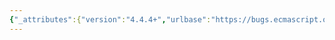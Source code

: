 ```yaml
---
{"_attributes":{"version":"4.4.4+","urlbase":"https://bugs.ecmascript.org/","maintainer":"dherman@mozilla.com"},"bug":{"bug_id":1351,"creation_ts":"2013-03-18 17:59:00 -0700","short_desc":"15.10.6.2 to 15.16.7.1: non-bold \"TypeError\"","delta_ts":"2013-05-14 18:13:09 -0700","product":"Draft for 6th Edition","component":"editorial issue","version":"Rev 14: March 8, 2013 Draft","rep_platform":"All","op_sys":"All","bug_status":"RESOLVED","resolution":"FIXED","priority":"Normal","bug_severity":"minor","everconfirmed":true,"reporter":{"uid":"jmdyck","name":"Michael Dyck"},"assigned_to":{"uid":"allen","name":"Allen Wirfs-Brock"},"long_desc":[{"commentid":3497,"comment_count":0,"who":{"uid":"jmdyck","name":"Michael Dyck"},"bug_when":"2013-03-18 17:59:36 -0700","thetext":"Usually, the spec shows \"TypeError\" in a bold font.\nBut there are about 50 occurrences of it in a normal-weight font,\nfrom 15.10.6.2 / step 2 to 15.16.7.1 / step 4."},{"commentid":3760,"comment_count":1,"who":{"uid":"allen","name":"Allen Wirfs-Brock"},"bug_when":"2013-05-12 14:23:57 -0700","thetext":"fixed in rev15 editor's draft"},{"commentid":3879,"comment_count":2,"who":{"uid":"allen","name":"Allen Wirfs-Brock"},"bug_when":"2013-05-14 18:13:09 -0700","thetext":"resolved in rev 15, May 14, 2013 draft"}]}}
---
```

